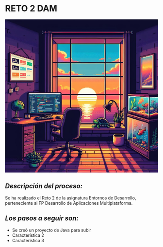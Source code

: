 # RETO 2 DAM 

![Imagen de Portada](img/Tortuga.jpg) 

## *Descripción del proceso:*
Se ha realizado el Reto 2 de la asignatura Entornos de Desarrollo, perteneciente al FP Desarrollo de Aplicaciones Multiplataforma.

## *Los pasos a seguir son:*
- Se creó un proyecto de Java para subir
- Característica 2 
- Característica 3 






